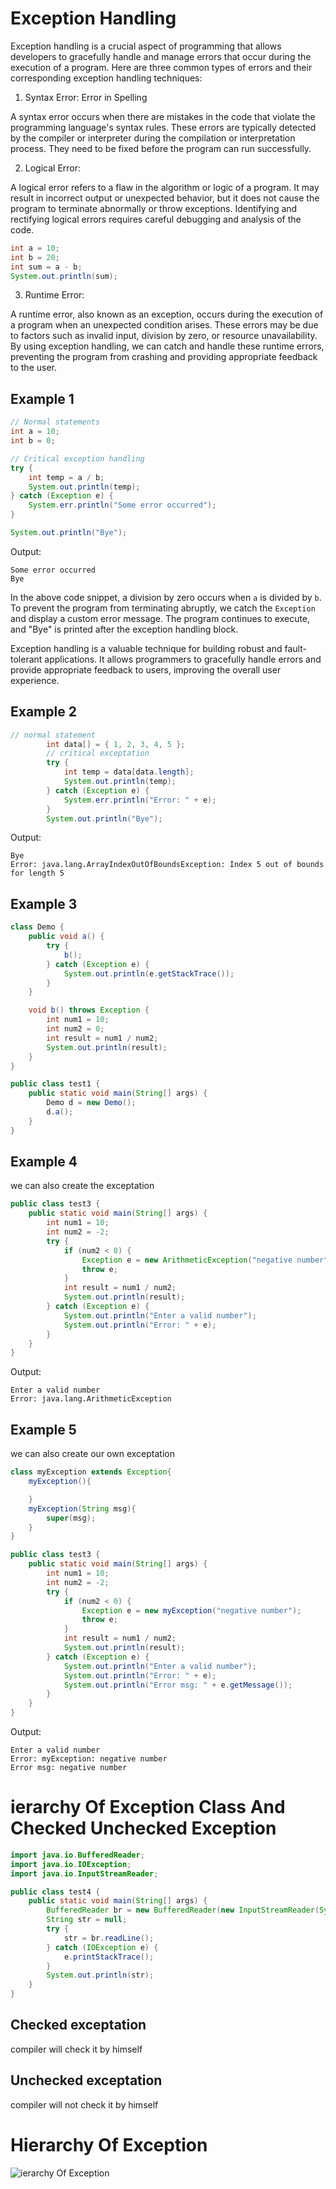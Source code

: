 # Exception Handling 

Exception handling is a crucial aspect of programming that allows developers to gracefully handle and manage errors that occur during the execution of a program. Here are three common types of errors and their corresponding exception handling techniques:

1. Syntax Error: Error in Spelling

A syntax error occurs when there are mistakes in the code that violate the programming language's syntax rules. These errors are typically detected by the compiler or interpreter during the compilation or interpretation process. They need to be fixed before the program can run successfully.

2. Logical Error:

A logical error refers to a flaw in the algorithm or logic of a program. It may result in incorrect output or unexpected behavior, but it does not cause the program to terminate abnormally or throw exceptions. Identifying and rectifying logical errors requires careful debugging and analysis of the code.

```java
int a = 10;
int b = 20;
int sum = a - b;
System.out.println(sum);
```

3. Runtime Error:

A runtime error, also known as an exception, occurs during the execution of a program when an unexpected condition arises. These errors may be due to factors such as invalid input, division by zero, or resource unavailability. By using exception handling, we can catch and handle these runtime errors, preventing the program from crashing and providing appropriate feedback to the user.

## Example 1
```java
// Normal statements
int a = 10;
int b = 0;

// Critical exception handling
try {
    int temp = a / b;
    System.out.println(temp);
} catch (Exception e) {
    System.err.println("Some error occurred");
}

System.out.println("Bye");
```

Output:
```
Some error occurred
Bye
```

In the above code snippet, a division by zero occurs when `a` is divided by `b`. To prevent the program from terminating abruptly, we catch the `Exception` and display a custom error message. The program continues to execute, and "Bye" is printed after the exception handling block.

Exception handling is a valuable technique for building robust and fault-tolerant applications. It allows programmers to gracefully handle errors and provide appropriate feedback to users, improving the overall user experience.

## Example 2
```java
// normal statement
        int data[] = { 1, 2, 3, 4, 5 };
        // critical exceptation
        try {
            int temp = data[data.length];
            System.out.println(temp);
        } catch (Exception e) {
            System.err.println("Error: " + e);
        }
        System.out.println("Bye");
```

Output:
```
Bye
Error: java.lang.ArrayIndexOutOfBoundsException: Index 5 out of bounds for length 5
```

## Example 3

```Java
class Demo {
    public void a() {
        try {
            b();
        } catch (Exception e) {
            System.out.println(e.getStackTrace());
        }
    }

    void b() throws Exception {
        int num1 = 10;
        int num2 = 0;
        int result = num1 / num2;
        System.out.println(result);
    }
}

public class test1 {
    public static void main(String[] args) {
        Demo d = new Demo();
        d.a();
    }
}
```

## Example 4
we can also create the exceptation 
```Java
public class test3 {
    public static void main(String[] args) {
        int num1 = 10;
        int num2 = -2;
        try {
            if (num2 < 0) {
                Exception e = new ArithmeticException("negative number");
                throw e;
            }
            int result = num1 / num2;
            System.out.println(result);
        } catch (Exception e) {
            System.out.println("Enter a valid number");
            System.out.println("Error: " + e);
        }
    }
}

```
Output: 
```
Enter a valid number
Error: java.lang.ArithmeticException
```

## Example 5
we can also create our own exceptation 
```Java
class myException extends Exception{
    myException(){

    }
    myException(String msg){
        super(msg);
    }
}

public class test3 {
    public static void main(String[] args) {
        int num1 = 10;
        int num2 = -2;
        try {
            if (num2 < 0) {
                Exception e = new myException("negative number");
                throw e;
            }
            int result = num1 / num2;
            System.out.println(result);
        } catch (Exception e) {
            System.out.println("Enter a valid number");
            System.out.println("Error: " + e);
            System.out.println("Error msg: " + e.getMessage());
        }
    }
}

```
Output: 
```
Enter a valid number
Error: myException: negative number
Error msg: negative number
```

# ierarchy Of Exception Class And Checked Unchecked Exception

```Java
import java.io.BufferedReader;
import java.io.IOException;
import java.io.InputStreamReader;

public class test4 {
    public static void main(String[] args) {
        BufferedReader br = new BufferedReader(new InputStreamReader(System.in));
        String str = null;
        try {
            str = br.readLine();
        } catch (IOException e) {
            e.printStackTrace();
        }
        System.out.println(str);
    }
}

```

## Checked exceptation
compiler will check it by himself
## Unchecked exceptation
compiler will not check it by himself

# Hierarchy Of Exception 
![ierarchy Of Exception](./assets/exception-hierarchy-in-java.webp)
